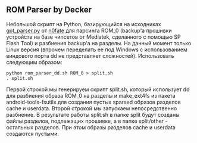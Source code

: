 ## ROM Parser by Decker

Небольшой скрипт на Python, базирующийся на исходниках [gpt_parser.py](https://github.com/n0fate/raw/blob/master/gpt_parser.py) от [n0fate](https://github.com/n0fate) для парсинга ROM_0 (backup'а прошивки устройств на базе чипсетов от Mediatek, сделанного с помощью SP Flash Tool) и разбиения backup'а на разделы. На данный момент только Linux версия (впрочем переделать ее под Windows с использованием виндового порта dd не представляет сложностей). Использовать следующим образом:

	python rom_parser_dd.sh ROM_0 > split.sh
	. split.sh

Первой строкой мы генерируем скрипт split.sh, который использует dd для разбиения образа ROM_0 на разделы и make_ext4fs из пакета android-tools-fsutils для создания пустых sparsed образов разделов cache и userdata. Второй строкой мы запускаем непосредственно разбиение. В результате работы split.sh в папке split будут созданы файлы разделов, подлежащих прошивке, а в папке split/other - остальных разделов. При этом образы разделов cache и userdata создаются пустыми.